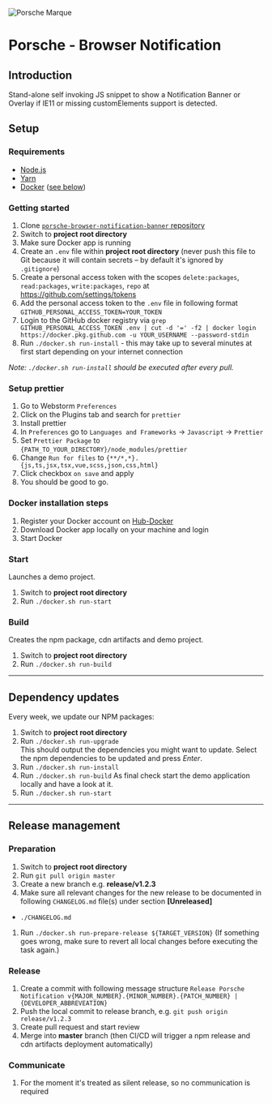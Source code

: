 ![Porsche Marque](https://upload.wikimedia.org/wikipedia/de/thumb/7/70/Porsche_Logo.svg/258px-Porsche_Logo.svg.png)

# Porsche - Browser Notification

## Introduction

Stand-alone self invoking JS snippet to show a Notification Banner or Overlay if IE11 or missing customElements support is detected.

## Setup

### Requirements

- [Node.js](https://nodejs.org)
- [Yarn](https://yarnpkg.com)
- [Docker](https://www.docker.com) ([see below](#docker-installation-steps))

### Getting started

1. Clone [`porsche-browser-notification-banner` repository](https://github.com/porscheui/porsche-browser-notification-banner)
1. Switch to **project root directory**
1. Make sure Docker app is running
1. Create an `.env` file within **project root directory** (never push this file to Git because it will contain secrets – by default it's ignored by `.gitignore`)
1. Create a personal access token with the scopes `delete:packages`, `read:packages`, `write:packages`, `repo` at <https://github.com/settings/tokens>
1. Add the personal access token to the `.env` file in following format `GITHUB_PERSONAL_ACCESS_TOKEN=YOUR_TOKEN`
1. Login to the GitHub docker registry via `grep GITHUB_PERSONAL_ACCESS_TOKEN .env | cut -d '=' -f2 | docker login https://docker.pkg.github.com -u YOUR_USERNAME --password-stdin`
1. Run `./docker.sh run-install` - this may take up to several minutes at first start depending on your internet connection

_Note: `./docker.sh run-install` should be executed after every pull._

### Setup prettier
1. Go to Webstorm `Preferences`
1. Click on the Plugins tab and search for `prettier`
1. Install prettier
1. In `Preferences` go to `Languages and Frameworks` -> `Javascript` -> `Prettier`
1. Set `Prettier Package` to `{PATH_TO_YOUR_DIRECTORY}/node_modules/prettier`
1. Change `Run for files` to `{**/*,*}.{js,ts,jsx,tsx,vue,scss,json,css,html}`
1. Click checkbox `on save` and apply
1. You should be good to go.

### Docker installation steps

1. Register your Docker account on [Hub-Docker](https://hub.docker.com)
1. Download Docker app locally on your machine and login
1. Start Docker

### Start

Launches a demo project.

1. Switch to **project root directory**
1. Run `./docker.sh run-start`

### Build

Creates the npm package, cdn artifacts and demo project.

1. Switch to **project root directory**
1. Run `./docker.sh run-build`

---

## Dependency updates

Every week, we update our NPM packages:

1. Switch to **project root directory**
1. Run `./docker.sh run-upgrade`  
   This should output the dependencies you might want to update. Select the npm dependencies to be updated and press _Enter_.
1. Run `./docker.sh run-install`
1. Run `./docker.sh run-build` As final check start the demo application locally and have a look at it.
1. Run `./docker.sh run-start`

---

## Release management

### Preparation

1. Switch to **project root directory**
1. Run `git pull origin master`
1. Create a new branch e.g. **release/v1.2.3**
1. Make sure all relevant changes for the new release to be documented in following `CHANGELOG.md` file(s) under section **[Unreleased]**

- `./CHANGELOG.md`

1. Run `./docker.sh run-prepare-release ${TARGET_VERSION}` (If something goes wrong, make sure to revert all local changes before executing the task again.)

### Release

1. Create a commit with following message structure `Release Porsche Notification v{MAJOR_NUMBER}.{MINOR_NUMBER}.{PATCH_NUMBER} | {DEVELOPER_ABBREVEATION}`
1. Push the local commit to release branch, e.g. `git push origin release/v1.2.3`
1. Create pull request and start review
1. Merge into **master** branch (then CI/CD will trigger a npm release and cdn artifacts deployment automatically)

### Communicate

1. For the moment it's treated as silent release, so no communication is required
